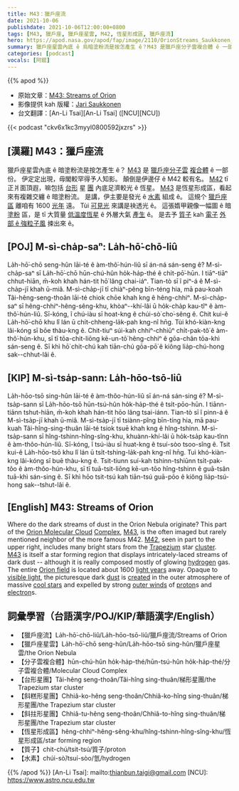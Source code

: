 ```yaml
---
title: M43：獵戶座流
date: 2021-10-06
publishdate: 2021-10-06T12:00:00+0800
tags: [M43, 獵戶座, 獵戶座星雲, M42, 恆星形成區, 獵戶座流]
hero: https://apod.nasa.gov/apod/fap/image/2110/OrionStreams_Saukkonen_960.jpg
summary: 獵戶座星雲內底 ê 烏暗塗粉流是按怎產生 ê？M43 是獵戶座分子雲複合體 ê 一部份。伊定定出現，毋閣較罕得予人知影。顛倒是伊邊仔 ê M42 較有名。
categories: [podcast]
vocals: [阿錕]
---
```


{{% apod %}}

- 原始文章：[M43: Streams of Orion](https://apod.nasa.gov/apod/ap211006.html)
- 影像提供 kah 版權：[Jari Saukkonen](https://www.instagram.com/jarisaukkonen/)
- 台文翻譯：[An-Li Tsai][An-Li Tsai] ([NCU][NCU])

{{< podcast "ckv6x1kc3myyl0800592jxzrs" >}}

## [漢羅] M43：獵戶座流
獵戶座星雲內底 ê 暗塗粉流是按怎產生 ê？
[M43][M43 1] 是 [獵戶座分子雲][Orion Molecular Cloud] [複合體][Complex] ê 一部份。
伊定定出現，毋閣較罕得予人知影。
顛倒是伊邊仔 ê M42 較有名。
[M42][M42] tī 正爿面頂遐，嘛包括 [台形][Trapezium] 星 [團][cluster] 內底足濟較光 ê 恆星。
[M43][M43 2] 是恆星形成區，看起來有複雜交纏 ê 暗塗粉流。
是講，伊主要是發光 ê [水素][hydrogen] 組成 ê。
這規个 [獵戶座區][Orion field] 離咱有 1600 [光年][light years] 遠。
Tùi [可見光][visible light] 來講是袂透光 ê。
這張媠甲親像一幅圖 ê 暗 [塗粉][dust] 區，是 tī 大質量 [低溫度恆星][cool stars] ê 外層大氣 [產生][created] ê。
是去予 [質子][proton] kah [電子][electron] [外部 ê 強粒子風][outer winds] 捒出來 ê。


## [POJ] M-sì-cha̍p-saⁿ: La̍h-hō͘-chō-liû
La̍h-hō͘-chō seng-hûn lāi-té ê àm-thô͘-hún-liû sī án-ná sán-seng ê?
M-sì-cha̍p-saⁿ sī La̍h-hō͘-chō hūn-chú-hûn ho̍k-ha̍p-thé ê chi̍t-pō͘-hūn.
I tiāⁿ-tiāⁿ chhut-hiān, m̄-koh khah hán-tit hō͘ lâng chai-iáⁿ.
Tian-tò sī î piⁿ-á ê M-sì-cha̍p-jī khah ū-miâ.
M-sì-cha̍p-jī tī chiàⁿ-pêng bīn-téng hia, mā pau-koah Tâi-hêng-seng-thoân lāi-té chiok chōe khah kng ê hêng-chhiⁿ.
M-sì-cha̍p-saⁿ sī hêng-chhiⁿ-hêng-sêng-khu, khòaⁿ--khí-lâi ū ho̍k-cha̍p kau-tîⁿ ê àm-thô͘-hún-liû.
Sī-kóng, î chú-iàu sī hoat-kng ê chúi-sò͘ cho͘-sêng ê.
Chit kui-ê La̍h-hō͘-chō khu lî lán ū chi̍t-chheng-la̍k-pah kng-nî hn̄g.
Tùi khó-kiàn-kng lâi-kóng sī bōe thàu-kng ê.
Chit-tiuⁿ súi-kah chhiⁿ-chhiūⁿ chi̍t-pak-tô͘ ê àm-thô͘-hún-khu, sī tī tōa-chit-liōng kē-un-tō͘ hêng-chhiⁿ ê gōa-chân tōa-khì sán-seng ê.
Sī khì hō͘ chit-chú kah tiān-chú gōa-pō͘ ê kiông lia̍p-chú-hong sak--chhut-lâi ê.

## [KIP] M-sì-tsa̍p-sann: La̍h-hōo-tsō-liû
La̍h-hōo-tsō sing-hûn lāi-té ê àm-thôo-hún-liû sī án-ná sán-sing ê?
M-sì-tsa̍p-sann sī La̍h-hōo-tsō hūn-tsú-hûn ho̍k-ha̍p-thé ê tsi̍t-pōo-hūn.
I tiānn-tiānn tshut-hiān, m̄-koh khah hán-tit hōo lâng tsai-iánn.
Tian-tò sī î pinn-á ê M-sì-tsa̍p-jī khah ū-miâ.
M-sì-tsa̍p-jī tī tsiànn-pîng bīn-tíng hia, mā pau-kuah Tâi-hîng-sing-thuân lāi-té tsiok tsuē khah kng ê hîng-tshinn.
M-sì-tsa̍p-sann sī hîng-tshinn-hîng-sîng-khu, khuànn-khí-lâi ū ho̍k-tsa̍p kau-tînn ê àm-thôo-hún-liû.
Sī-kóng, î tsú-iàu sī huat-kng ê tsuí-sòo tsoo-sîng ê.
Tsit kui-ê La̍h-hōo-tsō khu lî lán ū tsi̍t-tshing-la̍k-pah kng-nî hn̄g.
Tuì khó-kiàn-kng lâi-kóng sī buē thàu-kng ê.
Tsit-tiunn suí-kah tshinn-tshiūnn tsi̍t-pak-tôo ê àm-thôo-hún-khu, sī tī tuā-tsit-liōng kē-un-tōo hîng-tshinn ê guā-tsân tuā-khì sán-sing ê.
Sī khì hōo tsit-tsú kah tiān-tsú guā-pōo ê kiông lia̍p-tsú-hong sak--tshut-lâi ê.

## [English] M43: Streams of Orion
Where do the dark streams of dust in the Orion Nebula originate?
This part of the [Orion Molecular Cloud][Orion Molecular Cloud] [Complex][Complex], [M43][M43 1], is the often imaged but rarely mentioned neighbor of the more famous M42.
[M42][M42], seen in part to the upper right, includes many bright stars from the [Trapezium][Trapezium] star [cluster][cluster].
[M43][M43 2] is itself a star forming region that displays intricately-laced streams of dark dust -- although it is really composed mostly of glowing [hydrogen][hydrogen] gas.
The entire [Orion field][Orion field] is located about 1600 [light years][light years] away.
Opaque to [visible light][visible light], the picturesque dark [dust][dust] is [created][created] in the outer atmosphere of massive [cool stars][cool stars] and expelled by strong [outer winds][outer winds] of [proton][proton]s and [electron][electron]s.

## 詞彙學習（台語漢字/POJ/KIP/華語漢字/English）
- 【獵戶座流】La̍h-hō͘-chō-liû/La̍h-hōo-tsō-liû/獵戶座流/Streams of Orion
- 【獵戶座星雲】La̍h-hō͘-chō seng-hûn/La̍h-hōo-tsō sing-hûn/獵戶座星雲/the Orion Nebula
- 【分子雲複合體】hūn-chú-hûn ho̍k-ha̍p-thé/hūn-tsú-hûn ho̍k-ha̍p-thé/分子雲複合體/Molecular Cloud Complex
- 【台形星團】Tâi-hêng seng-thoân/Tâi-hîng sing-thuân/梯形星團/the Trapezium star cluster
- 【斜糕形星團】Chhiâ-ko-hêng seng-thoân/Chhiâ-ko-hîng sing-thuân/梯形星團/the Trapezium star cluster
- 【斜拄形星團】Chhiâ-tu-hêng seng-thoân/Chhiâ-to-hîng sing-thuân/梯形星團/the Trapezium star cluster
- 【恆星形成區】hêng-chhiⁿ-hêng-sêng-khu/hîng-tshinn-hîng-sîng-khu/恆星形成區/star forming region
- 【質子】chit-chú/tsit-tsú/質子/proton
- 【水素】chúi-sò͘/tsuí-sòo/氫/hydrogen


{{% /apod %}}
[An-Li Tsai]: mailto:thianbun.taigi@gmail.com
[NCU]: https://www.astro.ncu.edu.tw

[Orion Molecular Cloud]:https://apod.nasa.gov/apod/ap101023.html
[Complex]:https://en.wikipedia.org/wiki/Orion_Molecular_Cloud_Complex
[M43 1]:http://www.sidleach.com/m43_1.jpg
[M42]:https://apod.nasa.gov/apod/ap140408.html
[Trapezium]:https://apod.nasa.gov/apod/ap180805.html
[cluster]:https://bestdoubles.wordpress.com/2011/10/20/its-a-trap-no-its-the-trap-the-truly-awesome-trapezium-done-dsc-60-style/
[M43 2]:https://en.wikipedia.org/wiki/Messier_43
[hydrogen]:https://periodic.lanl.gov/1.shtml
[Orion field]:https://youtu.be/5k7iRQ1RUr8
[light years]:https://spaceplace.nasa.gov/light-year/en/
[visible light]:https://science.nasa.gov/ems/09_visiblelight
[dust]:https://apod.nasa.gov/apod/ap030706.html
[created]:https://en.wikipedia.org/wiki/Cosmic_dust#Dust_grain_formation
[cool stars]:https://i.pinimg.com/originals/a8/7a/e4/a87ae49b8922129ea5113f950a515d0b.jpg
[outer winds]:https://astronomy.swin.edu.au/cosmos/s/stellar+winds
[proton]:https://en.wikipedia.org/wiki/Proton
[electron]:https://www-spof.gsfc.nasa.gov/Education/whelect.html
